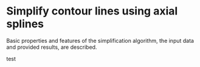# Simplify contour lines using axial splines
Basic properties and features of the simplification algorithm, the input data and provided results, are described.


test
